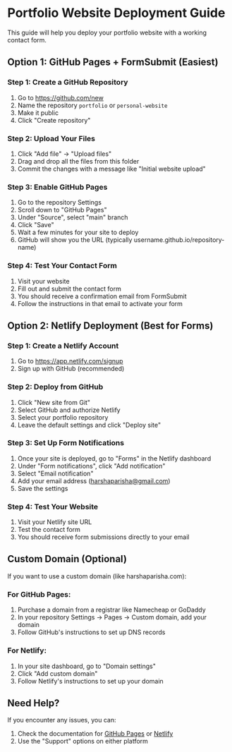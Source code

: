 # Portfolio Website Deployment Guide

This guide will help you deploy your portfolio website with a working contact form.

## Option 1: GitHub Pages + FormSubmit (Easiest)

### Step 1: Create a GitHub Repository
1. Go to https://github.com/new
2. Name the repository `portfolio` or `personal-website`
3. Make it public
4. Click "Create repository"

### Step 2: Upload Your Files
1. Click "Add file" → "Upload files"
2. Drag and drop all the files from this folder
3. Commit the changes with a message like "Initial website upload"

### Step 3: Enable GitHub Pages
1. Go to the repository Settings
2. Scroll down to "GitHub Pages"
3. Under "Source", select "main" branch
4. Click "Save"
5. Wait a few minutes for your site to deploy
6. GitHub will show you the URL (typically username.github.io/repository-name)

### Step 4: Test Your Contact Form
1. Visit your website
2. Fill out and submit the contact form
3. You should receive a confirmation email from FormSubmit
4. Follow the instructions in that email to activate your form

## Option 2: Netlify Deployment (Best for Forms)

### Step 1: Create a Netlify Account
1. Go to https://app.netlify.com/signup
2. Sign up with GitHub (recommended)

### Step 2: Deploy from GitHub
1. Click "New site from Git"
2. Select GitHub and authorize Netlify
3. Select your portfolio repository
4. Leave the default settings and click "Deploy site"

### Step 3: Set Up Form Notifications
1. Once your site is deployed, go to "Forms" in the Netlify dashboard
2. Under "Form notifications", click "Add notification"
3. Select "Email notification"
4. Add your email address (harshaparisha@gmail.com)
5. Save the settings

### Step 4: Test Your Website
1. Visit your Netlify site URL
2. Test the contact form
3. You should receive form submissions directly to your email

## Custom Domain (Optional)
If you want to use a custom domain (like harshaparisha.com):

### For GitHub Pages:
1. Purchase a domain from a registrar like Namecheap or GoDaddy
2. In your repository Settings → Pages → Custom domain, add your domain
3. Follow GitHub's instructions to set up DNS records

### For Netlify:
1. In your site dashboard, go to "Domain settings"
2. Click "Add custom domain"
3. Follow Netlify's instructions to set up your domain

## Need Help?
If you encounter any issues, you can:
1. Check the documentation for [GitHub Pages](https://docs.github.com/en/pages) or [Netlify](https://docs.netlify.com/)
2. Use the "Support" options on either platform
